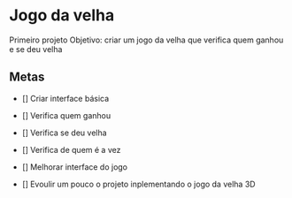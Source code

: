 # Jogo da velha
Primeiro projeto 
Objetivo:
criar um jogo da velha que verifica quem ganhou e se deu velha

## Metas
- [] Criar interface básica
- [] Verifica quem ganhou
- [] Verifica se deu velha
- [] Verifica de quem é a vez
- [] Melhorar interface do jogo

- [] Evoulir um pouco o projeto inplementando o jogo da velha 3D